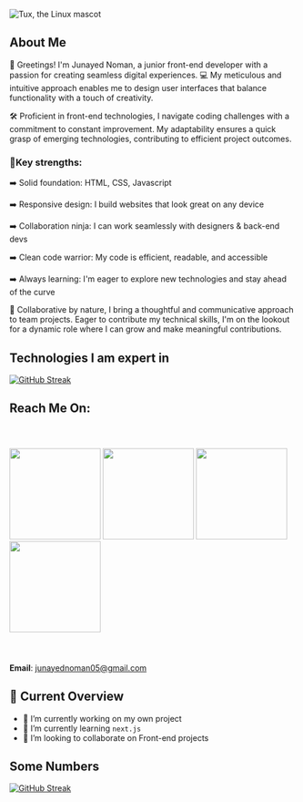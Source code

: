 ![Tux, the Linux mascot](https://i.postimg.cc/j2jbpksz/Gradient-Banner-3.jpg)

## About Me
🤗 Greetings! I'm Junayed Noman, a junior front-end developer with a passion for creating seamless digital experiences. 💻 My meticulous and intuitive approach enables me to design user interfaces that balance functionality with a touch of creativity.

🛠️ Proficient in front-end technologies, I navigate coding challenges with a commitment to constant improvement. My adaptability ensures a quick grasp of emerging technologies, contributing to efficient project outcomes.

### 💪Key strengths:

➡️ Solid foundation: HTML, CSS, Javascript

➡️ Responsive design: I build websites that look great on any device

➡️ Collaboration ninja: I can work seamlessly with designers & back-end devs

➡️ Clean code warrior: My code is efficient, readable, and accessible

➡️ Always learning: I'm eager to explore new technologies and stay ahead of the curve


🤝 Collaborative by nature, I bring a thoughtful and communicative approach to team projects. Eager to contribute my technical skills, I'm on the lookout for a dynamic role where I can grow and make meaningful contributions.

## Technologies I am expert in
[![GitHub Streak](https://i.postimg.cc/0jqgptLG/Untitled-design-2.png)](#)

## Reach Me On:
<p style="padding: 40px 0;">
  <a href="#" target="_blank"><img src="https://i.postimg.cc/QNkcGfjR/Facebook-2.png" width="160" /></a>
  <a href="https://twitter.com/junayednoman" target="_blank"><img src="https://i.postimg.cc/Dm32wrQ0/Facebook-1.png" width="160" /></a>
  <a href="https://www.facebook.com/JunayedNoman.me" target="_blank"><img src="https://i.postimg.cc/RCXQJg2w/Facebook.png" width="160" /></a>
  <a href="mailto:junayednoman05@gmail.com
" target="_blank"><img src="https://i.postimg.cc/mZz6YzWd/Facebook-4.png" width="160" /></a>
</p>

**Email**: junayednoman05@gmail.com


## 👀 Current Overview
- 🔭 I’m currently working on my own project
- 🌱 I’m currently learning `next.js`
- 👯 I’m looking to collaborate on Front-end projects

## Some Numbers

[![GitHub Streak](https://github-readme-streak-stats.herokuapp.com?user=junayednoman)](#)
